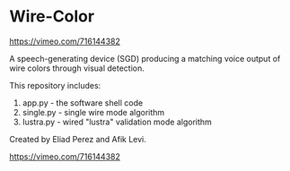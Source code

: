 # Wire-Color

https://vimeo.com/716144382

A speech-generating device (SGD) producing a matching voice output of wire colors through visual detection.

This repository includes:
  1. app.py - the software shell code
  2. single.py - single wire mode algorithm
  3. lustra.py - wired "lustra" validation mode algorithm

Created by Eliad Perez and Afik Levi.

https://vimeo.com/716144382
